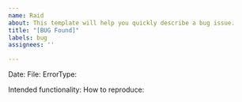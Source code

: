 ```yaml
---
name: Raid
about: This template will help you quickly describe a bug issue.
title: "[BUG Found]"
labels: bug
assignees: ''

---
```


Date:
File:
ErrorType:

Intended functionality:
How to reproduce:
